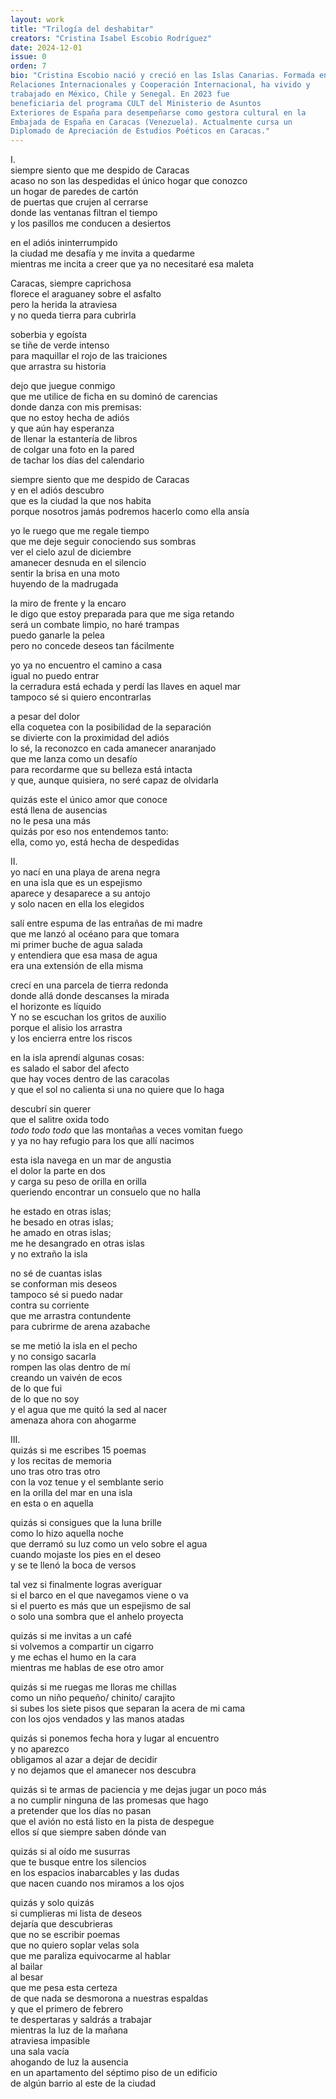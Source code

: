 ```yaml
---
layout: work
title: "Trilogía del deshabitar"
creators: "Cristina Isabel Escobio Rodríguez"
date: 2024-12-01
issue: 0
orden: 7
bio: "Cristina Escobio nació y creció en las Islas Canarias. Formada en
Relaciones Internacionales y Cooperación Internacional, ha vivido y
trabajado en México, Chile y Senegal. En 2023 fue
beneficiaria del programa CULT del Ministerio de Asuntos
Exteriores de España para desempeñarse como gestora cultural en la
Embajada de España en Caracas (Venezuela). Actualmente cursa un
Diplomado de Apreciación de Estudios Poéticos en Caracas."
---
```


I.   
siempre siento que me despido de Caracas   
acaso no son las despedidas el único hogar que conozco   
un hogar de paredes de cartón    
de puertas que crujen al cerrarse    
donde las ventanas filtran el tiempo   
y los pasillos me conducen a desiertos

en el adiós ininterrumpido   
la ciudad me desafía y me invita a quedarme    
mientras me incita a creer que ya no necesitaré esa maleta

Caracas, siempre caprichosa   
florece el araguaney sobre el asfalto   
pero la herida la atraviesa    
y no queda tierra para cubrirla

soberbia y egoísta   
se tiñe de verde intenso   
para maquillar el rojo de las traiciones    
que arrastra su historia

dejo que juegue conmigo   
que me utilice de ficha en su dominó de carencias    
donde danza con mis premisas:   
que no estoy hecha de adiós    
y que aún hay esperanza   
de llenar la estantería de libros   
de colgar una foto en la pared    
de tachar los días del calendario

siempre siento que me despido de Caracas   
y en el adiós descubro    
que es la ciudad la que nos habita    
porque nosotros jamás podremos hacerlo como ella ansía

yo le ruego que me regale tiempo   
que me deje seguir conociendo sus sombras   
ver el cielo azul de diciembre   
amanecer desnuda en el silencio    
sentir la brisa en una moto    
huyendo de la madrugada

la miro de frente y la encaro   
le digo que estoy preparada para que me siga retando    
será un combate limpio, no haré trampas   
puedo ganarle la pelea    
pero no concede deseos tan fácilmente

yo ya no encuentro el camino a casa    
igual no puedo entrar   
la cerradura está echada y perdí las llaves en aquel mar    
tampoco sé si quiero encontrarlas

a pesar del dolor   
ella coquetea con la posibilidad de la separación   
se divierte con la proximidad del adiós    
lo sé, la reconozco en cada amanecer anaranjado   
que me lanza como un desafío  
para recordarme que su belleza está intacta   
y que, aunque quisiera, no seré capaz de olvidarla

quizás este el único amor que conoce   
está llena de ausencias    
no le pesa una más   
quizás por eso nos entendemos tanto:   
ella, como yo, está hecha de despedidas

II.   
yo nací en una playa de arena negra   
en una isla que es un espejismo   
aparece y desaparece a su antojo    
y solo nacen en ella los elegidos

salí entre espuma de las entrañas de mi madre   
que me lanzó al océano para que tomara   
mi primer buche de agua salada   
y entendiera que esa masa de agua   
era una extensión de ella misma

crecí en una parcela de tierra redonda   
donde allá donde descanses la mirada    
el horizonte es líquido    
Y no se escuchan los gritos de auxilio    
porque el alisio los arrastra    
y los encierra entre los riscos

en la isla aprendí algunas cosas:   
es salado el sabor del afecto   
que hay voces dentro de las caracolas   
y que el sol no calienta si una no quiere que lo haga

descubrí sin querer    
que el salitre oxida todo   
_todo todo todo_
que las montañas a veces vomitan fuego   
y ya no hay refugio para los que allí nacimos

esta isla navega en un mar de angustia   
el dolor la parte en dos    
y carga su peso de orilla en orilla   
queriendo encontrar un consuelo que no halla

he estado en otras islas;    
he besado en otras islas;   
he amado en otras islas;   
me he desangrado en otras islas    
y no extraño la isla

no sé de cuantas islas   
se conforman mis deseos   
tampoco sé si puedo nadar    
contra su corriente   
que me arrastra contundente   
para cubrirme de arena azabache

se me metió la isla en el pecho    
y no consigo sacarla   
rompen las olas dentro de mí   
creando un vaivén de ecos    
de lo que fui    
de lo que no soy   
y el agua que me quitó la sed al nacer    
amenaza ahora con ahogarme

III.  
quizás si me escribes 15 poemas   
y los recitas de memoria    
uno tras otro tras otro   
con la voz tenue y el semblante serio    
en la orilla del mar en una isla    
en esta o en aquella

quizás si consigues que la luna brille   
como lo hizo aquella noche   
que derramó su luz como un velo sobre el agua   
cuando mojaste los pies en el deseo    
y se te llenó la boca de versos

tal vez si finalmente logras averiguar    
si el barco en el que navegamos viene o va   
si el puerto es más que un espejismo de sal    
o solo una sombra que el anhelo proyecta

quizás si me invitas a un café    
si volvemos a compartir un cigarro    
y me echas el humo en la cara   
mientras me hablas de ese otro amor

quizás si me ruegas me lloras me chillas    
como un niño pequeño/ chinito/ carajito   
si subes los siete pisos que separan la acera de mi cama   
con los ojos vendados y las manos atadas

quizás si ponemos fecha hora y lugar al encuentro   
y no aparezco   
obligamos al azar a dejar de decidir    
y no dejamos que el amanecer nos descubra

quizás si te armas de paciencia y me dejas jugar un poco más    
a no cumplir ninguna de las promesas que hago    
a pretender que los días no pasan    
que el avión no está listo en la pista de despegue    
ellos sí que siempre saben dónde van

quizás si al oído me susurras    
que te busque entre los silencios    
en los espacios inabarcables y las dudas   
que nacen cuando nos miramos a los ojos

quizás y solo quizás   
si cumplieras mi lista de deseos    
dejaría que descubrieras   
que no se escribir poemas    
que no quiero soplar velas sola   
que me paraliza equivocarme al hablar   
al bailar   
al besar   
que me pesa esta certeza   
de que nada se desmorona a nuestras espaldas    
y que el primero de febrero  
te despertaras y saldrás a trabajar   
mientras la luz de la mañana    
atraviesa impasible   
una sala vacía  
ahogando de luz la ausencia   
en un apartamento del séptimo piso de un edificio   
de algún barrio al este de la ciudad
